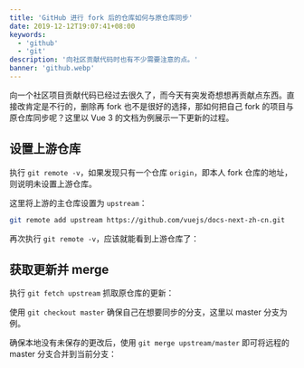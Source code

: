 ```yaml
---
title: 'GitHub 进行 fork 后的仓库如何与原仓库同步'
date: 2019-12-12T19:07:41+08:00
keywords:
  - 'github'
  - 'git'
description: '向社区贡献代码时也有不少需要注意的点。'
banner: 'github.webp'
---
```


向一个社区项目贡献代码已经过去很久了，而今天有突发奇想想再贡献点东西。直接改肯定是不行的，删除再 fork 也不是很好的选择，那如何把自己 fork 的项目与原仓库同步呢？这里以 Vue 3 的文档为例展示一下更新的过程。

<!--more-->

## 设置上游仓库

执行 `git remote -v`，如果发现只有一个仓库 `origin`，即本人 fork 仓库的地址，则说明未设置上游仓库。

这里将上游的主仓库设置为 `upstream`：

```bash
git remote add upstream https://github.com/vuejs/docs-next-zh-cn.git
```

再次执行 `git remote -v`，应该就能看到上游仓库了：

## 获取更新并 merge

执行 `git fetch upstream` 抓取原仓库的更新：

使用 `git checkout master` 确保自己在想要同步的分支，这里以 master 分支为例。

确保本地没有未保存的更改后，使用 `git merge upstream/master` 即可将远程的 master 分支合并到当前分支：
